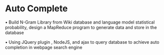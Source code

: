 Auto Complete
===============

• Build N-Gram Library from Wiki database and language model statistical probability, design a MapReduce program to generate data and store in the database

• Using JQuery plugin , NodeJS, and ajax to query database to achieve auto completion in webpage search engine



